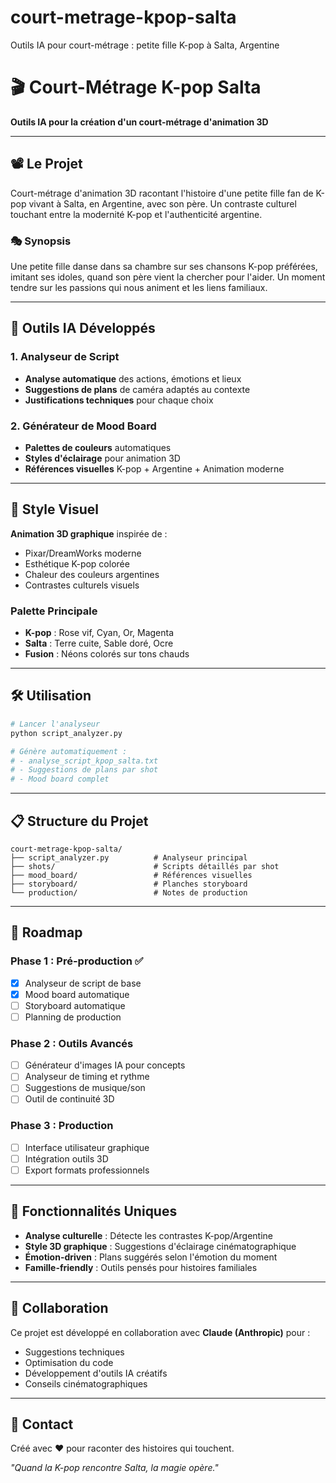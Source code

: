 # court-metrage-kpop-salta
Outils IA pour court-métrage : petite fille K-pop à Salta, Argentine
# 🎬 Court-Métrage K-pop Salta

**Outils IA pour la création d'un court-métrage d'animation 3D**

---

## 📽️ Le Projet

Court-métrage d'animation 3D racontant l'histoire d'une petite fille fan de K-pop vivant à Salta, en Argentine, avec son père. Un contraste culturel touchant entre la modernité K-pop et l'authenticité argentine.

### 🎭 Synopsis
Une petite fille danse dans sa chambre sur ses chansons K-pop préférées, imitant ses idoles, quand son père vient la chercher pour l'aider. Un moment tendre sur les passions qui nous animent et les liens familiaux.

---

## 🤖 Outils IA Développés

### 1. Analyseur de Script
- **Analyse automatique** des actions, émotions et lieux
- **Suggestions de plans** de caméra adaptés au contexte
- **Justifications techniques** pour chaque choix

### 2. Générateur de Mood Board
- **Palettes de couleurs** automatiques
- **Styles d'éclairage** pour animation 3D
- **Références visuelles** K-pop + Argentine + Animation moderne

---

## 🎨 Style Visuel

**Animation 3D graphique** inspirée de :
- Pixar/DreamWorks moderne
- Esthétique K-pop colorée
- Chaleur des couleurs argentines
- Contrastes culturels visuels

### Palette Principale
- **K-pop** : Rose vif, Cyan, Or, Magenta
- **Salta** : Terre cuite, Sable doré, Ocre
- **Fusion** : Néons colorés sur tons chauds

---

## 🛠️ Utilisation

```bash
# Lancer l'analyseur
python script_analyzer.py

# Génère automatiquement :
# - analyse_script_kpop_salta.txt
# - Suggestions de plans par shot
# - Mood board complet
```

---

## 📋 Structure du Projet

```
court-metrage-kpop-salta/
├── script_analyzer.py          # Analyseur principal
├── shots/                      # Scripts détaillés par shot
├── mood_board/                 # Références visuelles
├── storyboard/                 # Planches storyboard
└── production/                 # Notes de production
```

---

## 🎯 Roadmap

### Phase 1 : Pré-production ✅
- [x] Analyseur de script de base
- [x] Mood board automatique
- [ ] Storyboard automatique
- [ ] Planning de production

### Phase 2 : Outils Avancés
- [ ] Générateur d'images IA pour concepts
- [ ] Analyseur de timing et rythme
- [ ] Suggestions de musique/son
- [ ] Outil de continuité 3D

### Phase 3 : Production
- [ ] Interface utilisateur graphique
- [ ] Intégration outils 3D
- [ ] Export formats professionnels

---

## 🌟 Fonctionnalités Uniques

- **Analyse culturelle** : Détecte les contrastes K-pop/Argentine
- **Style 3D graphique** : Suggestions d'éclairage cinématographique
- **Émotion-driven** : Plans suggérés selon l'émotion du moment
- **Famille-friendly** : Outils pensés pour histoires familiales

---

## 🤝 Collaboration

Ce projet est développé en collaboration avec **Claude (Anthropic)** pour :
- Suggestions techniques
- Optimisation du code
- Développement d'outils IA créatifs
- Conseils cinématographiques

---

## 📧 Contact

Créé avec ❤️ pour raconter des histoires qui touchent.

*"Quand la K-pop rencontre Salta, la magie opère."*

